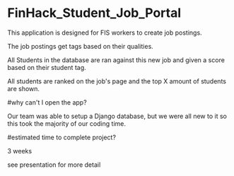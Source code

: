 # FinHack_Student_Job_Portal
This application is designed for FIS workers to create job postings.

The job postings get tags based on their qualities.

All Students in the database are ran against this new job and given a score based on their student tag.

All students are ranked on the job's page and the top X amount of students are shown.

#why can't I open the app?

Our team was able to setup a Django database, but we were all new to it so this took the majority of our coding time.

#estimated time to complete project?

3 weeks 

see presentation for more detail
